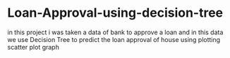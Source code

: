 # Loan-Approval-using-decision-tree
in this project i was taken a data of bank to approve a loan and in this data we use Decision Tree to predict the loan approval of house using plotting scatter plot graph  
